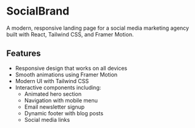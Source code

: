 # SocialBrand

A modern, responsive landing page for a social media marketing agency built with React, Tailwind CSS, and Framer Motion.

## Features

- Responsive design that works on all devices
- Smooth animations using Framer Motion
- Modern UI with Tailwind CSS
- Interactive components including:
  - Animated hero section
  - Navigation with mobile menu
  - Email newsletter signup
  - Dynamic footer with blog posts
  - Social media links

